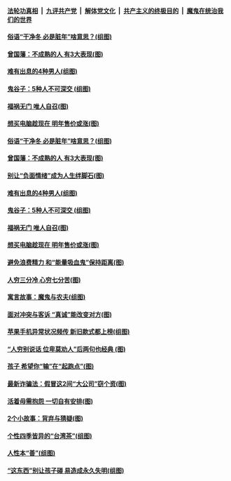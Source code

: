 

####  [法轮功真相](../../../../basic/blob/master/README.md?t=12111631) &nbsp;|&nbsp; [九评共产党](../../../../9ping.md/blob/master/README.md?t=12111631) &nbsp;|&nbsp; [解体党文化](../../../../jtdwh.md/blob/master/README.md?t=12111631)  &nbsp;|&nbsp; [共产主义的终极目的](../../../../gczydzjmd.md/blob/master/README.md?t=12111631) &nbsp;|&nbsp; [魔鬼在统治我们的世界](../../../../mgztzwmdsj.md/blob/master/README.md?t=12111631) 

#### [俗语“干净冬 必是脏年”啥意思？(组图)](../pages/p8/955253.md?t=12111631) 

#### [曾国藩：不成熟的人 有3大表现(图)](../pages/p8/955148.md?t=12111631) 

#### [难有出息的4种男人(组图)](../pages/p8/955240.md?t=12111631) 

#### [鬼谷子：5种人不可深交&nbsp;(组图)](../pages/p8/954880.md?t=12111631) 

#### [福祸无门 唯人自召(图)](../pages/p8/955145.md?t=12111631) 

#### [想买电脑趁现在 明年售价或涨(图)](../pages/p8/955245.md?t=12111631) 

#### [俗语“干净冬 必是脏年”啥意思？(组图)](../pages/p8/955253.md?t=12111631) 

#### [曾国藩：不成熟的人 有3大表现(图)](../pages/p8/955148.md?t=12111631) 

#### [别让“负面情绪”成为人生绊脚石(图)](../pages/p8/955243.md?t=12111631) 

#### [难有出息的4种男人(组图)](../pages/p8/955240.md?t=12111631) 

#### [鬼谷子：5种人不可深交&nbsp;(组图)](../pages/p8/954880.md?t=12111631) 

#### [福祸无门 唯人自召(图)](../pages/p8/955145.md?t=12111631) 

#### [想买电脑趁现在 明年售价或涨(图)](../pages/p8/955245.md?t=12111631) 

#### [避免浪费精力 和“能量吸血鬼”保持距离(图)](../pages/p8/955229.md?t=12111631) 

#### [人穷三分冷 心穷七分苦(图)](../pages/p8/954881.md?t=12111631) 

#### [寓言故事：魔鬼与农夫(组图)](../pages/p8/955144.md?t=12111631) 

#### [面对冲突与客诉 “真诚”能改变对方(图)](../pages/p8/955107.md?t=12111631) 

#### [苹果手机异常状况频传 新旧款式都上榜(组图)](../pages/p8/955068.md?t=12111631) 

#### [“人穷别说话 位卑莫劝人”后两句也经典&nbsp;(图)](../pages/p8/954885.md?t=12111631) 

#### [孩子 希望你“输”在“起跑点”(图)](../pages/p8/954903.md?t=12111631) 

#### [最新诈骗法：假冒这2间“大公司”窃个资(图)](../pages/p8/954996.md?t=12111631) 

#### [活着毋需抱怨 一切自有安排(图)](../pages/p8/954634.md?t=12111631) 

#### [2个小故事：背弃与猜疑(图)](../pages/p8/954887.md?t=12111631) 

#### [个性四季皆异的“台湾茶”(组图)](../pages/p8/954748.md?t=12111631) 

#### [人性本“善”(组图)](../pages/p8/954392.md?t=12111631) 

#### [“这东西”别让孩子碰 易造成永久失明(组图)](../pages/p8/954740.md?t=12111631) 

